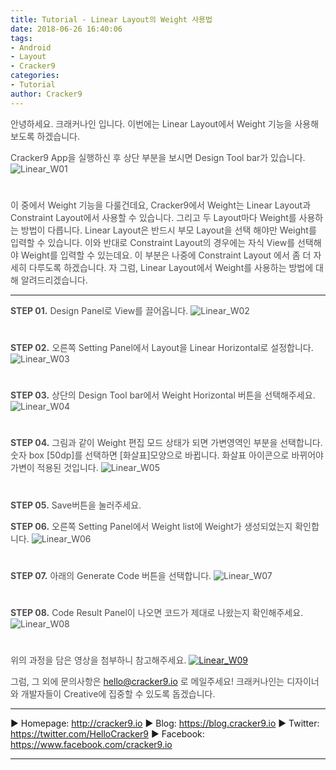 ```yaml
---
title: Tutorial - Linear Layout의 Weight 사용법
date: 2018-06-26 16:40:06
tags: 
- Android
- Layout
- Cracker9
categories:
- Tutorial
author: Cracker9
---
```

<span style="color:#4d4d4d">안녕하세요. 크래커나인 입니다.
이번에는 Linear Layout에서 Weight 기능을 사용해보도록 하겠습니다.

<span style="color:#4d4d4d">Cracker9 App을 실행하신 후 상단 부분을 보시면 Design Tool bar가 있습니다.
![Linear_W01](/img/HowToUseLinearWeight/01.jpg?raw=true)
#  

<span style="color:#4d4d4d">이 중에서 Weight 기능을 다룰건데요, Cracker9에서 Weight는 Linear Layout과 Constraint Layout에서 사용할 수 있습니다. 그리고 두 Layout마다 Weight를 사용하는 방법이 다릅니다.
Linear Layout은 반드시 부모 Layout을 선택 해야만 Weight를 입력할 수 있습니다.
이와 반대로 Constraint Layout의 경우에는 자식 View를 선택해야 Weight를 입력할 수 있는데요. 이 부분은 나중에 Constraint Layout 에서 좀 더 자세히 다루도록 하겠습니다.
자 그럼, Linear Layout에서 Weight를 사용하는 방법에 대해 알려드리겠습니다.
***
<span style="color:#4d4d4d">**STEP 01.** Design Panel로 View를 끌어옵니다.
![Linear_W02](/img/HowToUseLinearWeight/02.gif?raw=true)
#  

<span style="color:#4d4d4d">**STEP 02.** 오른쪽 Setting Panel에서 Layout을 Linear Horizontal로 설정합니다.
![Linear_W03](/img/HowToUseLinearWeight/03.jpg?raw=true)
#  

<span style="color:#4d4d4d">**STEP 03.** 상단의 Design Tool bar에서 Weight Horizontal 버튼을 선택해주세요.
![Linear_W04](/img/HowToUseLinearWeight/04.jpg?raw=true)
#  

<span style="color:#4d4d4d">**STEP 04.** 그림과 같이 Weight 편집 모드 상태가 되면 가변영역인 부분을 선택합니다.
숫자 box [50dp]를 선택하면 [화살표]모양으로 바뀝니다. 화살표 아이콘으로 바뀌어야 가변이 적용된 것입니다.
![Linear_W05](/img/HowToUseLinearWeight/05.jpg?raw=true)
#  

<span style="color:#4d4d4d">**STEP 05.** Save버튼을 눌러주세요.

<span style="color:#4d4d4d">**STEP 06.** 오른쪽 Setting Panel에서 Weight list에 Weight가 생성되었는지 확인합니다.
![Linear_W06](/img/HowToUseLinearWeight/06.jpg?raw=true)
#  

<span style="color:#4d4d4d">**STEP 07.** 아래의 Generate Code 버튼을 선택합니다.
![Linear_W07](/img/HowToUseLinear/06.jpg?raw=true)
#  

<span style="color:#4d4d4d">**STEP 08.** Code Result Panel이 나오면 코드가 제대로 나왔는지 확인해주세요.
![Linear_W08](/img/HowToUseLinearWeight/08.jpg?raw=true)
#  

<span style="color:#4d4d4d">위의 과정을 담은 영상을 첨부하니 참고해주세요.
[![Linear_W09](/img/HowToUseLinear/v01.jpg?raw=true)](https://youtu.be/klHAy3X2xDw)

<span style="color:#4d4d4d">그럼, 그 외에 문의사항은 [hello@cracker9.io](helloo@cracker9.io) 로 메일주세요!
크래커나인는 디자이너와 개발자들이 Creative에 집중할 수 있도록 돕겠습니다.

***

   ▶ Homepage: http://cracker9.io
   ▶ Blog: https://blog.cracker9.io
   ▶ Twitter: https://twitter.com/HelloCracker9
   ▶ Facebook: https://www.facebook.com/cracker9.io

***
